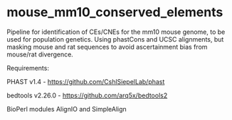# mouse_mm10_conserved_elements

Pipeline for identification of CEs/CNEs for the mm10 mouse genome, to be used for population genetics. Using phastCons and UCSC alignments, but masking mouse and rat sequences to avoid ascertainment bias from mouse/rat divergence.

Requirements:

PHAST v1.4 - https://github.com/CshlSiepelLab/phast

bedtools v2.26.0 - https://github.com/arq5x/bedtools2

BioPerl modules AlignIO and SimpleAlign
